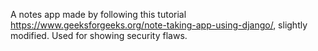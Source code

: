 A notes app made by following this tutorial https://www.geeksforgeeks.org/note-taking-app-using-django/, slightly modified.
Used for showing security flaws.